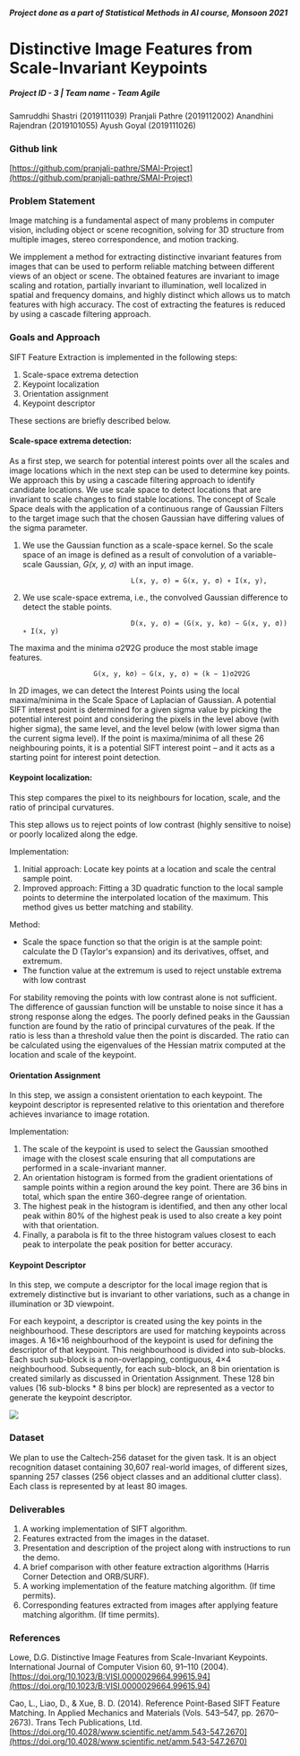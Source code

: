 <!-- # SMAI-Project

## Projec ID: 3 | Team Agile
### TOPIC: Scale-Invariant Feature Transform
### PROBLEM STATEMENT: 
Image matching is a fundamental aspect of many problems in computer vision, including
object or scene recognition, solving for 3D structure from multiple images, stereo correspondence, and motion tracking. 

We present a method for extracting distinctive invariant features from images that can be used to perform reliable matching between different views of an object or scene. The obtained features are invariant to image scaling and rotation, partially invariant to illumination, well localized in spatial and frequency domains, and highly distinct which allows us to match features with high accuracy. The cost of extracting the features is reduced by using a cascade filtering approach. 
### EVALUATION TIMELINE: 
- Mid evaluation around 16-20th November
- Final evaluation around 1-4th December -->

##### Project done as a part of Statistical Methods in AI course, Monsoon 2021
# Distinctive Image Features from Scale-Invariant Keypoints

##### **Project ID - 3 | Team name - Team Agile**

Samruddhi Shastri (2019111039)
Pranjali Pathre (2019112002)
Anandhini Rajendran (2019101055)
Ayush Goyal (2019111026)

### Github link

[https://github.com/pranjali-pathre/SMAI-Project](https://github.com/pranjali-pathre/SMAI-Project)

### Problem Statement

Image matching is a fundamental aspect of many problems in computer vision, including object or scene recognition, solving for 3D structure from multiple images, stereo correspondence, and motion tracking.

We impplement a method for extracting distinctive invariant features from images that can be used to perform reliable matching between different views of an object or scene. The obtained features are invariant to image scaling and rotation, partially invariant to illumination, well localized in spatial and frequency domains, and highly distinct which allows us to match features with high accuracy. The cost of extracting the features is reduced by using a cascade filtering approach.

### Goals and Approach

SIFT Feature Extraction is implemented in the following steps:

1. Scale-space extrema detection
2. Keypoint localization
3. Orientation assignment
4. Keypoint descriptor

These sections are briefly described below.

#### Scale-space extrema detection:

As a first step, we search for potential interest points over all the scales and image locations which in the next step can be used to determine key points. We approach this by using a cascade filtering approach to identify candidate locations. We use scale space to detect locations that are invariant to scale changes to find stable locations. The concept of Scale Space deals with the application of a continuous range of Gaussian Filters to the target image such that the chosen Gaussian have differing values of the sigma parameter.

1. We use the Gaussian function as a scale-space kernel. So the scale space of an image is defined as a result of convolution of a variable-scale Gaussian, _G(x, y, σ)_ with an input image.

                                  L(x, y, σ) = G(x, y, σ) ∗ I(x, y),

2. We use scale-space extrema, i.e., the convolved Gaussian difference to detect the stable points.

                                  D(x, y, σ) = (G(x, y, kσ) − G(x, y, σ)) ∗ I(x, y)

The maxima and the minima σ2∇2G produce the most stable image features.

                         G(x, y, kσ) − G(x, y, σ) ≈ (k − 1)σ2∇2G

In 2D images, we can detect the Interest Points using the local maxima/minima in the Scale Space of Laplacian of Gaussian. A potential SIFT interest point is determined for a given sigma value by picking the potential interest point and considering the pixels in the level above (with higher sigma), the same level, and the level below (with lower sigma than the current sigma level). If the point is maxima/minima of all these 26 neighbouring points, it is a potential SIFT interest point – and it acts as a starting point for interest point detection.

#### Keypoint localization:

This step compares the pixel to its neighbours for location, scale, and the ratio of principal curvatures.

This step allows us to reject points of low contrast (highly sensitive to noise) or poorly localized along the edge.

Implementation:

1. Initial approach: Locate key points at a location and scale the central sample point.
2. Improved approach: Fitting a 3D quadratic function to the local sample points to determine the interpolated location of the maximum. This method gives us better matching and stability.

Method:

- Scale the space function so that the origin is at the sample point: calculate the D (Taylor&#39;s expansion) and its derivatives, offset, and extremum.
- The function value at the extremum is used to reject unstable extrema with low contrast

For stability removing the points with low contrast alone is not sufficient. The difference of gaussian function will be unstable to noise since it has a strong response along the edges. The poorly defined peaks in the Gaussian function are found by the ratio of principal curvatures of the peak. If the ratio is less than a threshold value then the point is discarded. The ratio can be calculated using the eigenvalues of the Hessian matrix computed at the location and scale of the keypoint.

#### Orientation Assignment

In this step, we assign a consistent orientation to each keypoint. The keypoint descriptor is represented relative to this orientation and therefore achieves invariance to image rotation.

Implementation:

1. The scale of the keypoint is used to select the Gaussian smoothed image with the closest scale ensuring that all computations are performed in a scale-invariant manner.
2. An orientation histogram is formed from the gradient orientations of sample points within a region around the key point. There are 36 bins in total, which span the entire 360-degree range of orientation.
3. The highest peak in the histogram is identified, and then any other local peak within 80% of the highest peak is used to also create a key point with that orientation.
4. Finally, a parabola is fit to the three histogram values closest to each peak to interpolate the peak position for better accuracy.

#### Keypoint Descriptor

In this step, we compute a descriptor for the local image region that is extremely distinctive but is invariant to other variations, such as a change in illumination or 3D viewpoint.

For each keypoint, a descriptor is created using the key points in the neighbourhood. These descriptors are used for matching keypoints across images. A 16×16 neighbourhood of the keypoint is used for defining the descriptor of that keypoint. This neighbourhood is divided into sub-blocks. Each such sub-block is a non-overlapping, contiguous, 4×4 neighbourhood. Subsequently, for each sub-block, an 8 bin orientation is created similarly as discussed in Orientation Assignment. These 128 bin values (16 sub-blocks \* 8 bins per block) are represented as a vector to generate the keypoint descriptor.

![](https://cdn.discordapp.com/attachments/858248979565510706/906238416906235914/unknown.png)

### Dataset

We plan to use the Caltech-256 dataset for the given task. It is an object recognition dataset containing 30,607 real-world images, of different sizes, spanning 257 classes (256 object classes and an additional clutter class). Each class is represented by at least 80 images.

### Deliverables

1. A working implementation of SIFT algorithm.
2. Features extracted from the images in the dataset.
3. Presentation and description of the project along with instructions to run the demo.
4. A brief comparison with other feature extraction algorithms (Harris Corner Detection and ORB/SURF). 
5. A working implementation of the feature matching algorithm. (If time permits).
6. Corresponding features extracted from images after applying feature matching algorithm. (If time permits).

### References

Lowe, D.G. Distinctive Image Features from Scale-Invariant Keypoints. International Journal of Computer Vision 60, 91–110 (2004). [https://doi.org/10.1023/B:VISI.0000029664.99615.94](https://doi.org/10.1023/B:VISI.0000029664.99615.94)

Cao, L., Liao, D., &amp; Xue, B. D. (2014). Reference Point-Based SIFT Feature Matching. In Applied Mechanics and Materials (Vols. 543–547, pp. 2670–2673). Trans Tech Publications, Ltd. [https://doi.org/10.4028/www.scientific.net/amm.543-547.2670](https://doi.org/10.4028/www.scientific.net/amm.543-547.2670)
